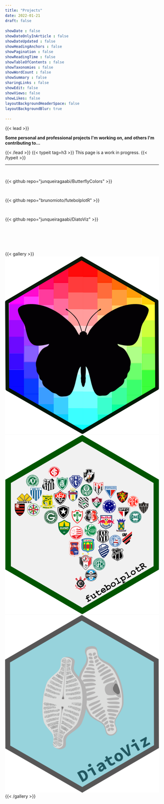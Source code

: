 ```yaml
---
title: "Projects"
date: 2022-01-21
draft: false

showDate : false
showDateOnlyInArticle : false
showDateUpdated : false
showHeadingAnchors : false
showPagination : false
showReadingTime : false
showTableOfContents : false
showTaxonomies : false
showWordCount : false
showSummary : false
sharingLinks : false
showEdit: false
showViews: false
showLikes: false
layoutBackgroundHeaderSpace: false
layoutBackgroundBlur: true

---
```

{{< lead >}}
<p><b class="emphasize"> Some personal and professional projects I'm working on, and others I'm contributing to...</b></p>
{{< /lead >}}
{{< typeit tag=h3 >}}
This page is a work in progress.
{{< /typeit >}}

---
<br>

{{< github repo="junqueiragaabi/ButterflyColors" >}}

<br>

{{< github repo="brunomioto/futebolplotR" >}}

<br>

{{< github repo="junqueiragaabi/DiatoViz" >}}

<br>
<br>
<br>
<br>

{{< gallery >}}
  <img src="gallery/hexologo_butterfly.png" class="grid-w33" />
  <img src="gallery/futebolplot_logo.png" class="grid-w33" />
  <img src="gallery/diatoviz_logo.png" class="grid-w33" />
{{< /gallery >}}